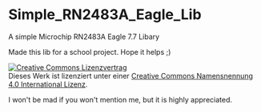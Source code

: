 # Simple_RN2483A_Eagle_Lib
A simple Microchip RN2483A Eagle 7.7 Libary

Made this lib for a school project. Hope it helps ;)

<a rel="license" href="http://creativecommons.org/licenses/by/4.0/"><img alt="Creative Commons Lizenzvertrag" style="border-width:0" src="https://i.creativecommons.org/l/by/4.0/88x31.png" /></a><br />Dieses Werk ist lizenziert unter einer <a rel="license" href="http://creativecommons.org/licenses/by/4.0/">Creative Commons Namensnennung 4.0 International Lizenz</a>.

I won't be mad if you won't mention me, but it is highly appreciated.

